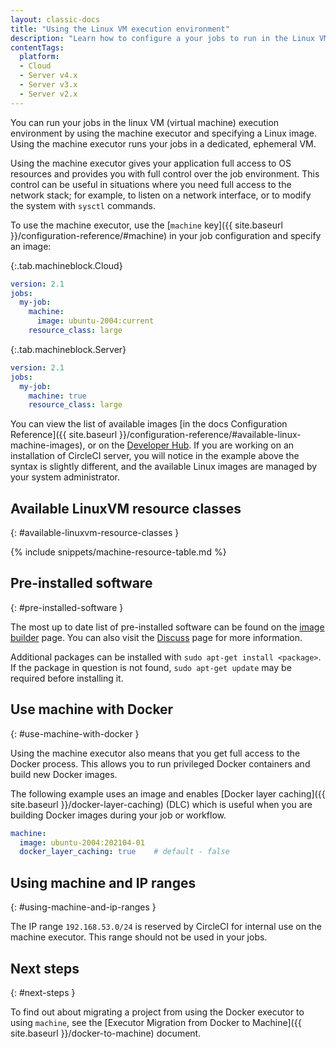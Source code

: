 ```yaml
---
layout: classic-docs
title: "Using the Linux VM execution environment"
description: "Learn how to configure a your jobs to run in the Linux VM execution environment using the machine executor."
contentTags: 
  platform:
  - Cloud
  - Server v4.x
  - Server v3.x
  - Server v2.x
---
```


You can run your jobs in the linux VM (virtual machine) execution environment by using the machine executor and specifying a Linux image. Using the machine executor runs your jobs in a dedicated, ephemeral VM.

Using the machine executor gives your application full access to OS resources and provides you with full control over the job environment. This control can be useful in situations where you need full access to the network stack; for example, to listen on a network interface, or to modify the system with `sysctl` commands.

To use the machine executor, use the [`machine` key]({{ site.baseurl }}/configuration-reference/#machine) in your job configuration and specify an image:

{:.tab.machineblock.Cloud}
```yaml
version: 2.1
jobs:
  my-job:
    machine:
      image: ubuntu-2004:current
    resource_class: large
```

{:.tab.machineblock.Server}
```yaml
version: 2.1
jobs:
  my-job:
    machine: true
    resource_class: large
```

You can view the list of available images [in the docs Configuration Reference]({{ site.baseurl }}/configuration-reference/#available-linux-machine-images), or on the [Developer Hub](https://circleci.com/developer/images?imageType=machine). If you are working on an installation of CircleCI server, you will notice in the example above the syntax is slightly different, and the available Linux images are managed by your system administrator.

## Available LinuxVM resource classes
{: #available-linuxvm-resource-classes } 

{% include snippets/machine-resource-table.md %}

## Pre-installed software
{: #pre-installed-software }

The most up to date list of pre-installed software can be found on the [image builder](https://github.com/CircleCI-Public/circleci-server-linux-image-builder) page. You can also visit the [Discuss](https://discuss.circleci.com/tag/machine-images) page for more information.

Additional packages can be installed with `sudo apt-get install <package>`. If the package in question is not found, `sudo apt-get update` may be required before installing it.

## Use machine with Docker
{:  #use-machine-with-docker }

Using the machine executor also means that you get full access to the Docker process. This allows you to run privileged Docker containers and build new Docker images.

The following example uses an image and enables [Docker layer caching]({{ site.baseurl }}/docker-layer-caching) (DLC) which is useful when you are building Docker images during your job or workflow.

```yaml
machine:
  image: ubuntu-2004:202104-01
  docker_layer_caching: true    # default - false
```

## Using machine and IP ranges
{: #using-machine-and-ip-ranges }

The IP range `192.168.53.0/24` is reserved by CircleCI for internal use on the machine executor. This range should not be used in your jobs.

## Next steps
{: #next-steps }

To find out about migrating a project from using the Docker executor to using `machine`, see the [Executor Migration from Docker to Machine]({{ site.baseurl }}/docker-to-machine) document.
